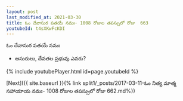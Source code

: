 ```yaml
---
layout: post
last_modified_at: 2021-03-30
title: ఓం దేవాసుర పతయే నమః- 1008 రోజుల తపస్సులో రోజు  663
youtubeId: t4sXKwFcKDI
---
```

 
 
 ఓం దేవాసుర పతయే నమః  
 
 -  అసురులు, దేవతల ప్రభువు ఎవరు? 
 
  
 
  
 
 
 
 
 
 


{% include youtubePlayer.html id=page.youtubeId %}
 
[Next]({{ site.baseurl }}{% link  split1/_posts/2017-03-11-ఓం నిత్య మాత్మ సహాయాయ నమః- 1008 రోజుల తపస్సులో రోజు  662.md%})
 
